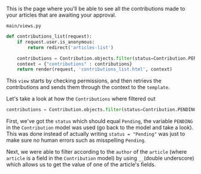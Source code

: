 This is the page where you'll be able to see all the contributions made to your articles that are awaiting your approval.

`main/views.py`
```python
def contributions_list(request):
	if request.user.is_anonymous:
		return redirect('articles-list')

	contributions = Contribution.objects.filter(status=Contribution.PENDING, article__author=request.user)
	context = {"contributions" : contributions}
	return render(request, 'contributions_list.html', context)
```

This `view` starts by checking permissions, and then retrievs the contributions and sends them through the context to the `template`.

Let's take a look at how the `Contributions` where filtered out
```python
contributions = Contribution.objects.filter(status=Contribution.PENDING, article__author=request.user)
```
First, we've got the `status` which should equal `Pending`, the variable `PENDING` in the `Contribution` model was used (go back to the model and take a look). This was done instead of actually writing `status = "Pending"` was just to make sure no human errors such as misspelling `Pending`.

Next, we were able to filter according to the `author` of the `article` (where `article` is a field in the `Contribution` model) by using `__`(double underscore) which allows us to get the value of one of the article's fields.